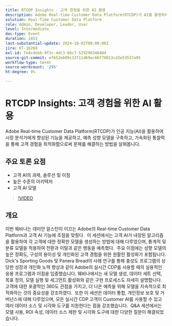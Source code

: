 ```yaml
---
title: RTCDP Insights - 고객 경험을 위한 AI 활용
description: Adobe Real-time Customer Data Platform(RTCDP)가 AI를 활용하여 시장 분석가의 기능을 개선하고, 예측 성향 모델을 구축하며, 고객 AI 과제, 솔루션, 이점, 높은 수준의 아키텍처 및 AI 모델과 같은 주요 주제를 다루는 가속화된 통찰력을 통해 고객 경험을 최적화하는 방법에 대해 알아봅니다.
solution: Real-Time Customer Data Platform
role: Admin, Developer, Leader, User
level: Intermediate
doc-type: Event
duration: 2453
last-substantial-update: 2024-10-02T00:00:00Z
jira: KT-16269
exl-id: fe4c4ebb-9f3c-4dc3-8bc7-529296346404
source-git-commit: ef652eb09c33f11d69ec66f70013cd3e53537a95
workflow-type: tm+mt
source-wordcount: '295'
ht-degree: 0%

---
```


# RTCDP Insights: 고객 경험을 위한 AI 활용

Adobe Real-time Customer Data Platform(RTCDP)가 인공 지능(AI)을 활용하여 시장 분석가에게 향상된 기능을 제공하고, 예측 성향 모델을 구축하고, 가속화된 통찰력을 통해 고객 경험을 최적화함으로써 문제를 해결하는 방법을 살펴봅니다.

## 주요 토론 요점

* 고객 AI의 과제, 솔루션 및 이점
* 높은 수준의 아키텍처
* 고객 AI 모델

>[!VIDEO](https://video.tv.adobe.com/v/3434919/?learn=on)

## 개요

이번 웨비나는 데미안 알스턴이 이끄는 Adobe의 Real-time Customer Data Platform과 고객 AI 기능에 초점을 맞췄다. &#x200B; 이 세션에서는 고객 AI가 내장된 알고리즘을 활용하여 각 고객에 대한 정확한 모델을 생성하는 방법에 대해 다루었으며, 통계적 및 분류 모델을 적용하여 전환과 이탈과 같은 행동을 예측했다. &#x200B; 주요 이점에는 성향 모델의 높은 정확도, 구성의 용이성 및 개인화된 고객 경험을 위한 원활한 활성화가 포함됩니다. &#x200B;Dick&#39;s Sporting Goods 및 Panera Bread의 사례 연구를 통해 충성도 프로그램의 상당한 성장과 개인화 노력 향상과 같이 Adobe의 실시간 CDP를 사용할 때의 실용적인 응용 프로그램과 이점을 입증했습니다. 웨비나에서는 새 모델 생성, 데이터 세트 선택, 목표 정의, 모델 실행 및 세그먼트 활성화와 같은 구현 프로세스도 자세히 설명합니다. 고객에 대한 포괄적인 360도 관점을 가지고, 더 나은 예측을 위해 모델을 지속적으로 최적화하는 것의 중요성을 강조하였다. &#x200B; 또한 이 세션은 데이터 통합, 개인정보 보호 및 거버넌스에 대해 다루었으며, 모든 실시간 CDP 고객이 Customer AI를 사용할 수 있고 여러 데이터 소스 및 시각화 도구를 지원한다는 점을 강조했습니다. &#x200B; Q&amp;A 세션에서는 모델 사용, ROI 속성, 데이터 소스 제한 및 시각화 도구에 대한 다양한 질문이 해결되었습니다.
